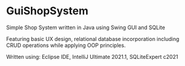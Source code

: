 # GuiShopSystem
Simple Shop System written in Java using Swing GUI and SQLite

Featuring basic UX design, relational database incorporation including CRUD operations while applying OOP principles.


Written using: Eclipse IDE, IntelliJ Ultimate 2021.1, SQLiteExpert
c2021
